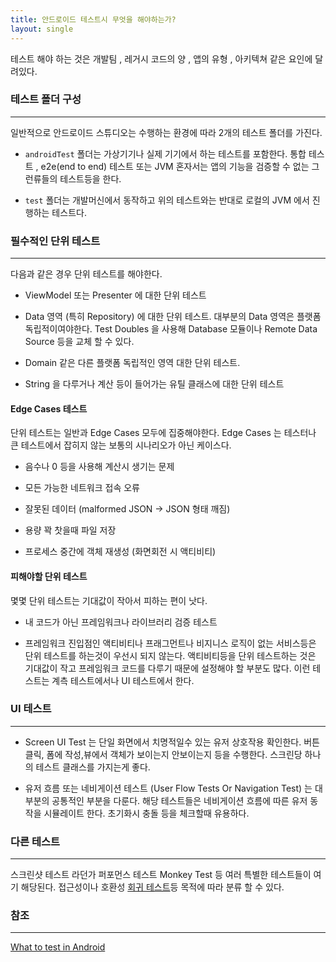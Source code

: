 ```yaml
---
title: 안드로이드 테스트시 무엇을 해야하는가?
layout: single
---
```

테스트 해야 하는 것은 개발팀 , 레거시 코드의 양 , 앱의 유형 , 아키텍쳐 같은 요인에 달려있다. 

### 테스트 폴더 구성
---
일반적으로 안드로이드 스튜디오는 수행하는 환경에 따라 2개의 테스트 폴더를 가진다.

- `androidTest` 폴더는 가상기기나 실제 기기에서 하는 테스트를 포함한다. 통합 테스트 , e2e(end to end)   테스트 또는 JVM 혼자서는 앱의 기능을 검증할 수 없는 그런류들의 테스트등을 한다.

- `test` 폴더는 개발머신에서 동작하고 위의 테스트와는 반대로 로컬의 JVM 에서 진행하는 테스트다.

### 필수적인 단위 테스트
---
다음과 같은 경우 단위 테스트를 해야한다.

- ViewModel 또는 Presenter 에 대한 단위 테스트

- Data 영역 (특히 Repository) 에 대한 단위 테스트. 대부분의 Data 영역은 플랫폼 독립적이여야한다. Test Doubles 을 사용해 Database 모듈이나 Remote Data Source 등을 교체 할 수 있다. 

-  Domain 같은 다른 플랫폼 독립적인 영역 대한 단위 테스트. 

- String 을 다루거나 계산 등이 들어가는 유틸 클래스에 대한 단위 테스트

#### Edge Cases 테스트

단위 테스트는 일반과 Edge Cases 모두에 집중해야한다. Edge Cases 는 테스터나 큰 테스트에서 잡히지 않는
보통의 시나리오가 아닌 케이스다. 

- 음수나 0 등을 사용해 계산시 생기는 문제

- 모든 가능한 네트워크 접속 오류

- 잘못된 데이터 (malformed JSON -> JSON 형태 깨짐)

- 용량 꽉 찻을때 파일 저장

- 프로세스 중간에 객체 재생성 (화면회전 시 액티비티)

#### 피해야할 단위 테스트

몇몇 단위 테스트는 기대값이 작아서 피하는 편이 낫다.

- 내 코드가 아닌 프레임워크나 라이브러리 검증 테스트

- 프레임워크 진입점인 액티비티나 프래그먼트나 비지니스 로직이 없는 서비스등은 단위 테스트를 하는것이 우선시 되지 않는다. 액티비티등을 단위 테스트하는 것은 기대값이 작고 프레임워크 코드를 다루기 때문에 설정해야 할 부분도 많다. 이런 테스트는 계측 테스트에서나 UI 테스트에서 한다.

### UI 테스트
---
- Screen UI Test 는 단일 화면에서 치명적일수 있는 유저 상호작용 확인한다. 버튼 클릭, 폼에 작성,뷰에서 객체가 보이는지 안보이는지 등을 수행한다. 스크린당 하나의 테스트 클래스를 가지는게 좋다.

- 유저 흐름 또는 네비게이션 테스트 (User Flow Tests Or Navigation Test) 는 대부분의 공통적인 부분을 다룬다. 해당 테스트들은 네비게이션 흐름에 따른 유저 동작을 시뮬레이트 한다. 초기화시 충돌 등을 체크할때 유용하다. 

### 다른 테스트
---
스크린샷 테스트 라던가 퍼포먼스 테스트 Monkey Test 등 여러 특별한 테스트들이 여기 해당된다. 
접근성이나 호환성 [회귀 테스트](https://ko.wikipedia.org/wiki/%ED%9A%8C%EA%B7%80_%ED%85%8C%EC%8A%A4%ED%8A%B8)등 목적에 따라 분류 할 수 있다.


### 참조
---
[What to test in Android](https://developer.android.com/training/testing/fundamentals/what-to-test)